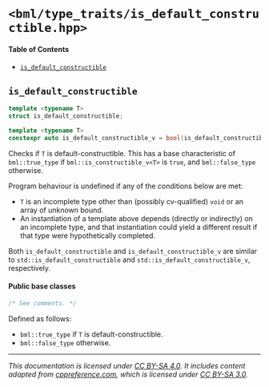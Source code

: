 # `<bml/type_traits/is_default_constructible.hpp>`
#### Table of Contents
- [`is_default_constructible`](#is_default_constructible)

## `is_default_constructible`
```c++
template <typename T>
struct is_default_constructible;

template <typename T>
constexpr auto is_default_constructible_v = bool(is_default_constructible<T>::value);
```
Checks if `T` is default-constructible. This has a base characteristic of `bml::true_type` if
`bml::is_constructible_v<T>` is `true`, and `bml::false_type` otherwise.

Program behaviour is undefined if any of the conditions below are met:

- `T` is an incomplete type other than (possibly cv-qualified) `void` or an array of unknown bound.
- An instantiation of a template above depends (directly or indirectly) on an incomplete type, and
  that instantiation could yield a different result if that type were hypothetically completed.

Both `is_default_constructible` and `is_default_constructible_v` are similar to
`std::is_default_constructible` and `std::is_default_constructible_v`, respectively.

#### Public base classes
```c++
/* See comments. */
```
Defined as follows:

- `bml::true_type` if `T` is default-constructible.
- `bml::false_type` otherwise.

---
*This documentation is licensed under [CC BY-SA 4.0][1]. It includes content adapted from
[cppreference.com][2], which is licensed under [CC BY-SA 3.0][3].*

[1]: https://creativecommons.org/licenses/by-sa/4.0
[2]: https://en.cppreference.com
[3]: https://creativecommons.org/licenses/by-sa/3.0
